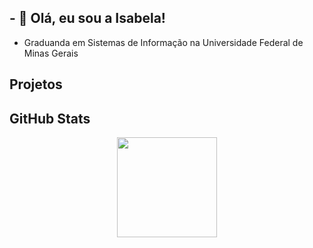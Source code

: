 ## - 👋 Olá, eu sou a Isabela!
- Graduanda em Sistemas de Informação na Universidade Federal de Minas Gerais

## Projetos


## GitHub Stats
<div align="center">
  <a href="https://github.com/isabelasaenz">
  <img height="160rem" src="https://status-isc.vercel.app/api/top-langs/?username=isabelasaenz&layout=compact&langs_count=7&theme=tokyonight&hide=jupyter notebook,makefile,gnuplot,shell&exclude_repo=exercicios-PDS-ED,todo-app,status"/>
</div>
